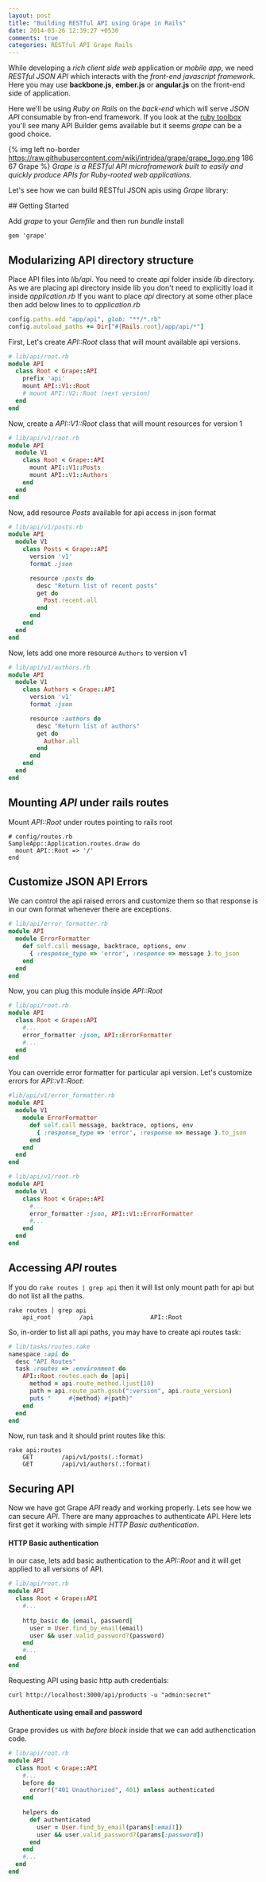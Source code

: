 ```yaml
---
layout: post
title: "Building RESTful API using Grape in Rails"
date: 2014-03-26 12:39:27 +0530
comments: true
categories: RESTful API Grape Rails
---
```

While developing a *rich client side web* application or *mobile app*, we need *RESTful JSON API* which interacts with the *front-end javascript framework*. Here you may use **backbone.js**, **ember.js** or **angular.js** on the front-end side of application.

Here we'll be using *Ruby on Rails* on the *back-end* which will serve *JSON API* consumable by fron-end framework. If you look at the [ruby toolbox](https://www.ruby-toolbox.com/categories/API_Builders) you'll see many API Builder gems available but it seems *grape* can be a good choice.

{% img left no-border https://raw.githubusercontent.com/wiki/intridea/grape/grape_logo.png 186 67 Grape %} *Grape is a RESTful API microframework built to easily and quickly produce APIs for Ruby-rooted web applications.*
<p style='clear:both'>
Let's see how we can build RESTful JSON apis using <i>Grape</i> library:
</p>
<!--more-->
## Getting Started

Add *grape* to your *Gemfile* and then run *bundle* install
```
gem 'grape'
```

## Modularizing API directory structure
Place API files into *lib/api*. You need to create *api* folder inside *lib* directory. 
As we are placing api directory inside lib you don't need to explicitly load it inside *application.rb* 
If you want to place *api* directory at some other place then add below lines to to *application.rb*
```ruby
config.paths.add "app/api", glob: "**/*.rb"
config.autoload_paths += Dir["#{Rails.root}/app/api/*"]
```
First, Let's create *API::Root* class that will mount available api versions.
```ruby
# lib/api/root.rb
module API
  class Root < Grape::API
    prefix 'api'
    mount API::V1::Root
    # mount API::V2::Root (next version)
  end
end
```
Now, create a *API::V1::Root* class that will mount resources for version 1
```ruby
# lib/api/v1/root.rb
module API
  module V1
    class Root < Grape::API
      mount API::V1::Posts
      mount API::V1::Authors
    end
  end
end
```
Now, add resource *Posts* available for api access in json format
```ruby
# lib/api/v1/posts.rb
module API
  module V1
    class Posts < Grape::API
      version 'v1'
      format :json

      resource :posts do
        desc "Return list of recent posts"
        get do
          Post.recent.all
        end
      end
    end
  end
end
```
Now, lets add one more resource `Authors` to version v1
```ruby
# lib/api/v1/authors.rb
module API
  module V1
    class Authors < Grape::API
      version 'v1' 
      format :json 

      resource :authors do
        desc "Return list of authors"
        get do
          Author.all
        end
      end
    end
  end
end
```
## Mounting *API* under rails routes
Mount *API::Root* under routes pointing to rails root
```
# config/routes.rb
SampleApp::Application.routes.draw do
  mount API::Root => '/'
end
```
## Customize JSON API Errors
We can control the api raised errors and customize them so that response is in our own format whenever there are exceptions.
```ruby
# lib/api/error_formatter.rb
module API
  module ErrorFormatter
    def self.call message, backtrace, options, env
      { :response_type => 'error', :response => message }.to_json
    end
  end
end
```
Now, you can plug this module inside *API::Root*
```ruby
# lib/api/root.rb
module API
  class Root < Grape::API
    #...
    error_formatter :json, API::ErrorFormatter
    #...
  end
end
```
You can override error formatter for particular api version. Let's customize errors for *API::v1::Root*:
```ruby
#lib/api/v1/error_formatter.rb
module API
  module V1
    module ErrorFormatter
      def self.call message, backtrace, options, env
        { :response_type => 'error', :response => message }.to_json
      end
    end
  end
end

# lib/api/v1/root.rb
module API
  module V1
    class Root < Grape::API
      #...
      error_formatter :json, API::V1::ErrorFormatter
      #...
    end
  end
end
```
## Accessing *API* routes
If you do `rake routes | grep api` then it will list only mount path for api but do not list all the paths.
```
rake routes | grep api
    api_root        /api                API::Root
```
So, in-order to list all api paths, you may have to create api routes task:
```ruby
# lib/tasks/routes.rake
namespace :api do
  desc "API Routes"
  task :routes => :environment do
    API::Root.routes.each do |api|
      method = api.route_method.ljust(10)
      path = api.route_path.gsub(":version", api.route_version)
      puts "     #{method} #{path}"
    end
  end
end
```
Now, run task and it should print routes like this:
```
rake api:routes
    GET        /api/v1/posts(.:format)
    GET        /api/v1/authors(.:format)
```
## Securing API
Now we have got Grape *API* ready and working properly. Lets see how we can secure *API*. There are many approaches to authenticate API. Here lets first get it working with simple *HTTP Basic authentication*. 

#### HTTP Basic authentication
In our case, lets add basic authentication to the *API::Root* and it will get applied to all versions of API.
```ruby
# lib/api/root.rb
module API
  class Root < Grape::API
    #...
    
    http_basic do |email, password|
      user = User.find_by_email(email)
      user && user.valid_password?(password)
    end
    #...
  end
end
```
Requesting API using basic http auth credentials:
```
curl http://localhost:3000/api/products -u "admin:secret"
```
#### Authenticate using email and password
Grape provides us with *before block* inside that we can add authenctication code.
```ruby
# lib/api/root.rb
module API
  class Root < Grape::API
    #...
    before do
      error!("401 Unauthorized", 401) unless authenticated
    end
    
    helpers do
      def authenticated
        user = User.find_by_email(params[:email])
        user && user.valid_password?(params[:password])
      end
    end
    #...
  end
end
```
